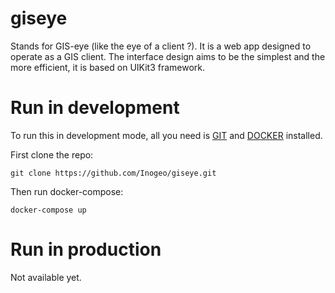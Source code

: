 # giseye

Stands for GIS-eye (like the eye of a client ?). It is a web app designed to operate as a GIS client. The interface design aims to be the simplest and the more efficient, it is based on UIKit3 framework.

# Run in development

To run this in development mode, all you need is [GIT](https://git-scm.com/book/en/v2/Getting-Started-Installing-Git) and [DOCKER](https://docs.docker.com/get-docker/) installed.

First clone the repo:
```
git clone https://github.com/Inogeo/giseye.git
```

Then run docker-compose:

```(shell)
docker-compose up
```

# Run in production
Not available yet.